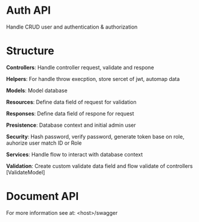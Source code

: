 # Auth API

Handle CRUD user and authentication & authorization

# Structure

**Controllers**: Handle controller request, validate and respone

**Helpers**: For handle throw execption, store sercet of jwt, automap data

**Models**: Model database

**Resources**: Define data field of request for validation

**Responses**: Define data field of respone for request

**Presistence**: Database context and initial admin user

**Security**: Hash password, verify password, generate token base on role, auhorize user match ID or Role

**Services**: Handle flow to interact with database context

**Validation**: Create custom validate data field and flow validate of controllers [ValidateModel]

# Document API

For more information see at: \<host>/swagger
